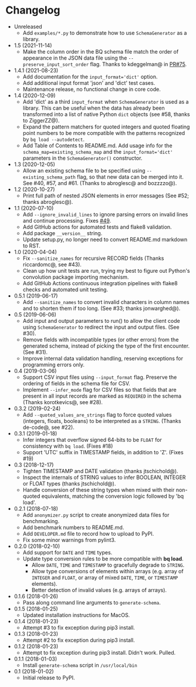 # Changelog

* Unreleased
    * Add `examples/*.py` to demonstrate how to use `SchemaGenerator` as a
      library.
* 1.5 (2021-11-14)
    * Make the column order in the BQ schema file match the order of appearance
      in the JSON data file using the `--preserve_input_sort_order` flag.
      Thanks to kdeggelman@ in
      [PR#75](https://github.com/bxparks/bigquery-schema-generator/pull/75).
* 1.4.1 (2021-08-23)
    * Add documentation for the `input_format='dict'` option.
    * Add additional input format 'json' and 'dict' test cases.
    * Maintenance release, no functional change in core code.
* 1.4 (2020-12-09)
    * Add 'dict' as a third `input_format` when `SchemaGenerator` is used as a
      library. This can be useful when the data has already been transformed
      into a list of native Python `dict` objects (see #58, thanks to
      ZiggerZZ@).
    * Expand the pattern matchers for quoted integers and quoted floating point
      numbers to be more compatible with the patterns recognized by `bq load
      --autodetect`.
    * Add Table of Contents to README.md. Add usage info for the
      `schema_map=existing_schema_map` and the `input_format='dict'` parameters
      in the `SchemaGenerator()` constructor.
* 1.3 (2020-12-05)
    * Allow an existing schema file to be specified using
      `--existing_schema_path` flag, so that new data can be merged into it.
      See #40, #57, and #61.
      (Thanks to abroglesc@ and bozzzzo@).
* 1.2 (2020-10-27)
    * Print full path of nested JSON elements in error messages (See #52;
      thanks abroglesc@).
* 1.1 (2020-07-10)
    * Add `--ignore_invalid_lines` to ignore parsing errors on invalid lines
      and continue processing. Fixes
      [#49](https://github.com/bxparks/bigquery-schema-generator/issues/49).
    * Add GitHub actions for automated tests and flake8 validation.
    * Add package `__version__` string.
    * Update setup.py, no longer need to convert README.md markdown to RST.
* 1.0 (2020-04-04)
    * Fix `--sanitize_names` for recursive RECORD fields (Thanks riccardomc@,
      see #43).
    * Clean up how unit tests are run, trying my best to figure out
      Python's convolution package importing mechanism.
    * Add GitHub Actions continuous integration pipelines with flake8 checks and
      automated unit testing.
* 0.5.1 (2019-06-17)
    * Add `--sanitize_names` to convert invalid characters in column names and
      to shorten them if too long. (See #33; thanks jonwarghed@).
* 0.5 (2019-06-06)
    * Add input and output parameters to run() to allow the client code using
      `SchemaGenerator` to redirect the input and output files. (See #30).
    * Remove fields with incompatible types (or other errors) from the generated
      schema, instead of picking the type of the first encounter. (See #31).
    * Improve internal data validation handling, reserving exceptions for
      programming errors only.
* 0.4 (2019-03-06)
    * Support CSV input files using `--input_format` flag. Preserve
      the ordering of fields in the schema file for CSV.
    * Implement `--infer_mode` flag for CSV files so that fields that are
      present in all input records are marked as `REQUIRED` in the schema
      (Thanks korotkevics@, see #28).
* 0.3.2 (2019-02-24)
    * Add `--quoted_values_are_strings` flag to force quoted values (integers,
      floats, booleans) to be interpreted as a `STRING`. (Thanks de-code@,
      see #22).
* 0.3.1 (2019-01-18)
    * Infer integers that overflow signed 64-bits to be `FLOAT` for
      consistency with `bq load`. (Fixes #18)
    * Support 'UTC' suffix in TIMESTAMP fields, in addition to 'Z'. (Fixes #19)
* 0.3 (2018-12-17)
    * Tighten TIMESTAMP and DATE validation (thanks jtschichold@).
    * Inspect the internals of STRING values to infer BOOLEAN, INTEGER or FLOAT
      types (thanks jtschichold@).
    * Handle conversion of these string types when mixed with their non-quoted
      equivalents, matching the conversion logic followed by 'bq load'.
* 0.2.1 (2018-07-18)
    * Add `anonymizer.py` script to create anonymized data files for
      benchmarking.
    * Add benchmark numbers to README.md.
    * Add `DEVELOPER.md` file to record how to upload to PyPI.
    * Fix some minor warnings from pylint3.
* 0.2.0 (2018-02-10)
    * Add support for `DATE` and `TIME` types.
    * Update type conversion rules to be more compatible with **bq load**.
        * Allow `DATE`, `TIME` and `TIMESTAMP` to gracefully degrade to
          `STRING`.
        * Allow type conversions of elements within arrays
          (e.g. array of `INTEGER` and `FLOAT`, or array of mixed `DATE`,
          `TIME`, or `TIMESTAMP` elements).
        * Better detection of invalid values (e.g. arrays of arrays).
* 0.1.6 (2018-01-26)
    * Pass along command line arguments to `generate-schema`.
* 0.1.5 (2018-01-25)
    * Updated installation instructions for MacOS.
* 0.1.4 (2018-01-23)
    * Attempt #3 to fix exception during pip3 install.
* 0.1.3 (2018-01-23)
    * Attempt #2 to fix exception during pip3 install.
* 0.1.2 (2018-01-23)
    * Attempt to fix exception during pip3 install. Didn't work. Pulled.
* 0.1.1 (2018-01-03)
    * Install `generate-schema` script in `/usr/local/bin`
* 0.1 (2018-01-02)
    * Initial release to PyPI.
